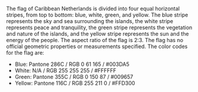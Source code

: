 The flag of Caribbean Netherlands is divided into four equal horizontal stripes, from top to bottom: blue, white, green, and yellow. The blue stripe represents the sky and sea surrounding the islands, the white stripe represents peace and tranquility, the green stripe represents the vegetation and nature of the islands, and the yellow stripe represents the sun and the energy of the people. The aspect ratio of the flag is 2:3. The flag has no official geometric properties or measurements specified. The color codes for the flag are:

- Blue: Pantone 286C / RGB 0 61 165 / #003DA5
- White: N/A / RGB 255 255 255 / #FFFFFF
- Green: Pantone 355C / RGB 0 150 87 / #009657
- Yellow: Pantone 116C / RGB 255 211 0 / #FFD300